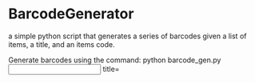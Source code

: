 # BarcodeGenerator
a simple python script that generates a series of barcodes given a list of items, a title, and an items code.

Generate barcodes using the command:
  python barcode_gen.py <input filepath> title=<title name> itemscode=<number 0-9>

example:
  python barcode_gen.py "items list (repo-ignored)/test.txt" title="random list" itemscode=7
